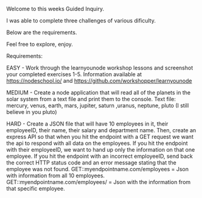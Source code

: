 Welcome to this weeks Guided Inquiry.

I was able to complete three challenges of various dificulty.

Below are the requirements.

Feel free to explore, enjoy.


Requirements: 

EASY - 
Work through the learnyounode workshop lessons and screenshot your completed exercises 1-5. Information available at  https://nodeschool.io/  and https://github.com/workshopper/learnyounode 

MEDIUM - 
Create a node application that will read all of the planets in the solar system from a text file and print them to the console.
Text file: mercury, venus, earth, mars, jupiter, saturn ,uranus, neptune, pluto (I still believe in you pluto) 


HARD - 
Create a JSON file that will have 10 employees in it, their employeeID, their name, their salary and department name.
Then, create an express API so that when you hit the endpoint with a GET request we want the api to respond with all data on the employees.
If you hit the endpoint with their employeeID, we want to hand up only the information on that one employee.
If you hit the endpoint with an incorrect employeeID, send back the correct HTTP status code and an error message stating that the employee was not found.
GET::myendpointname.com/employees = Json with information from all 10 employees.
GET::myendpointname.com/employees/<employeeID> = Json with the information from that specific employee.
